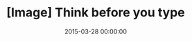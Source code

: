 ---
layout: page
title: "[Image] Think before you type"
excerpt: " "
date: 2015-03-28 00:00:00
permalink: /think-before-you-type/
comments: true
categories: blog
image:
  feature: live-your-life-quote.png
---